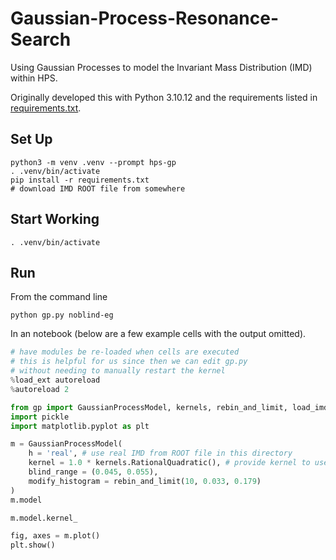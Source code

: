 # Gaussian-Process-Resonance-Search

Using Gaussian Processes to model the Invariant Mass Distribution (IMD) within HPS.

Originally developed this with Python 3.10.12 and the requirements listed
in [requirements.txt](requirements.txt).

## Set Up
```
python3 -m venv .venv --prompt hps-gp
. .venv/bin/activate
pip install -r requirements.txt
# download IMD ROOT file from somewhere
```

## Start Working
```
. .venv/bin/activate
```

## Run
From the command line
```
python gp.py noblind-eg
```

In an notebook (below are a few example cells with the output omitted).

```python
# have modules be re-loaded when cells are executed
# this is helpful for us since then we can edit gp.py
# without needing to manually restart the kernel
%load_ext autoreload
%autoreload 2
```

```python
from gp import GaussianProcessModel, kernels, rebin_and_limit, load_imd
import pickle
import matplotlib.pyplot as plt
```

```python
m = GaussianProcessModel(
    h = 'real', # use real IMD from ROOT file in this directory
    kernel = 1.0 * kernels.RationalQuadratic(), # provide kernel to use
    blind_range = (0.045, 0.055),
    modify_histogram = rebin_and_limit(10, 0.033, 0.179)
)
m.model
```

```python
m.model.kernel_
```

```python
fig, axes = m.plot()
plt.show()
```
